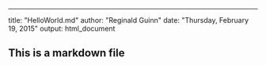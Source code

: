 ---
title: "HelloWorld.md"
author: "Reginald Guinn"
date: "Thursday, February 19, 2015"
output: html_document

## This is a markdown file